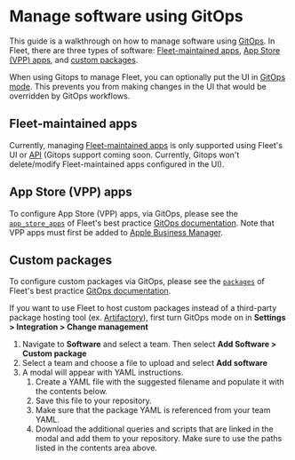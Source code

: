 # Manage software using GitOps

This guide is a walkthrough on how to manage software using [GitOps](https://fleetdm.com/docs/configuration/yaml-files#gitops). In Fleet, there are three types of software: [Fleet-maintained apps](#fleet-maintained-apps), [App Store (VPP) apps](#app-store-vpp-apps), and [custom packages](#custom-packages).

When using Gitops to manage Fleet, you can optionally put the UI in [GitOps mode](https://fleetdm.com/guides/gitops-mode). This prevents you from making changes in the UI that would be overridden by GitOps workflows.

## Fleet-maintained apps

Currently, managing [Fleet-maintained apps](https://fleetdm.com/guides/fleet-maintained-apps) is only supported using Fleet's UI or [API](https://fleetdm.com/docs/rest-api/rest-api) (Gitops support coming soon. Currently, Gitops won't delete/modify Fleet-maintained apps configured in the UI).

## App Store (VPP) apps

To configure App Store (VPP) apps, via GitOps, please see the [`app_store_apps`](https://github.com/fleetdm/fleet/blob/main/docs/Configuration/yaml-files.md#app_store_apps) of Fleet's best practice [GitOps documentation](https://github.com/fleetdm/fleet/blob/main/docs/Configuration/yaml-files.md#gitops). Note that VPP apps must first be added to [Apple Business Manager](https://business.apple.com).

## Custom packages

To configure custom packages via GitOps, please see the [`packages`](https://fleetdm.com/docs/configuration/yaml-files#packages) of Fleet's best practice [GitOps documentation](https://github.com/fleetdm/fleet/blob/main/docs/Configuration/yaml-files.md#gitops).

If you want to use Fleet to host custom packages instead of a third-party package hosting tool (ex. [Artifactory](https://jfrog.com/artifactory/)), first turn GitOps mode on in **Settings > Integration > Change management**
1. Navigate to **Software** and select a team. Then select **Add Software > Custom package**
2. Select a team and choose a file to upload and select **Add software**
3. A modal will appear with YAML instructions.
    1. Create a YAML file with the suggested filename and populate it with the contents below.
    2. Save this file to your repository.
    3. Make sure that the package YAML is referenced from your team YAML.
    4. Download the additional queries and scripts that are linked in the modal and add them to your repository. Make sure to use the paths listed in the contents area above.


<meta name="category" value="guides">
<meta name="authorGitHubUsername" value="noahtalerman">
<meta name="authorFullName" value="Noah Talerman">
<meta name="publishedOn" value="2025-04-30">
<meta name="articleTitle" value="Manage software in GitOps mode">
<meta name="description" value="Learn how to use Fleet's YAML to manage software in GitOps mode.">